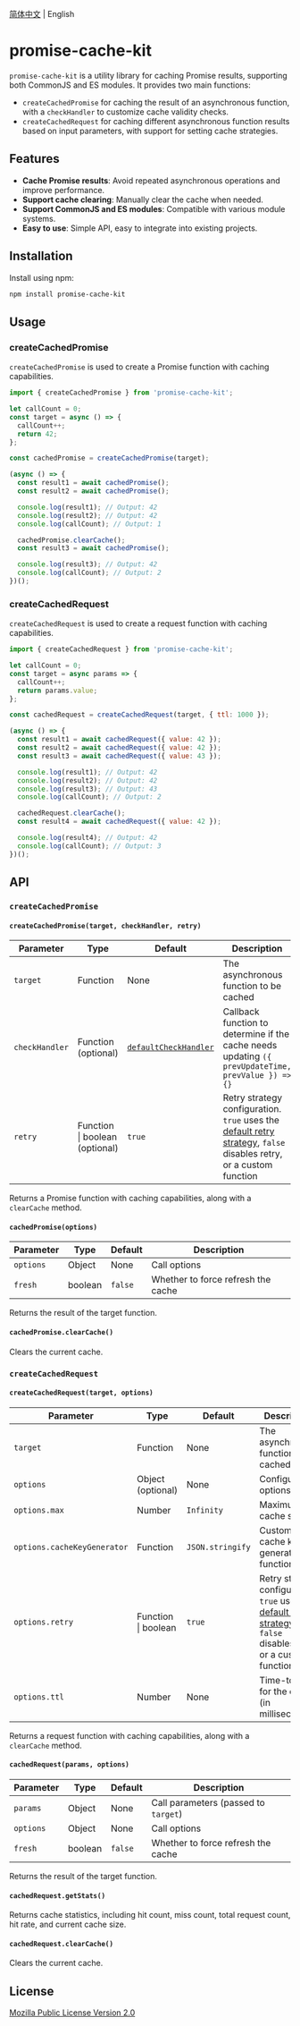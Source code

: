 [简体中文](./README.md) | English

# promise-cache-kit

`promise-cache-kit` is a utility library for caching Promise results, supporting both CommonJS and ES modules. It provides two main functions:

- `createCachedPromise` for caching the result of an asynchronous function, with a `checkHandler` to customize cache validity checks.
- `createCachedRequest` for caching different asynchronous function results based on input parameters, with support for setting cache strategies.

## Features

- **Cache Promise results**: Avoid repeated asynchronous operations and improve performance.
- **Support cache clearing**: Manually clear the cache when needed.
- **Support CommonJS and ES modules**: Compatible with various module systems.
- **Easy to use**: Simple API, easy to integrate into existing projects.

## Installation

Install using npm:

```sh
npm install promise-cache-kit
```

## Usage

### createCachedPromise

`createCachedPromise` is used to create a Promise function with caching capabilities.

```js
import { createCachedPromise } from 'promise-cache-kit';

let callCount = 0;
const target = async () => {
  callCount++;
  return 42;
};

const cachedPromise = createCachedPromise(target);

(async () => {
  const result1 = await cachedPromise();
  const result2 = await cachedPromise();

  console.log(result1); // Output: 42
  console.log(result2); // Output: 42
  console.log(callCount); // Output: 1

  cachedPromise.clearCache();
  const result3 = await cachedPromise();

  console.log(result3); // Output: 42
  console.log(callCount); // Output: 2
})();
```

### createCachedRequest

`createCachedRequest` is used to create a request function with caching capabilities.

```js
import { createCachedRequest } from 'promise-cache-kit';

let callCount = 0;
const target = async params => {
  callCount++;
  return params.value;
};

const cachedRequest = createCachedRequest(target, { ttl: 1000 });

(async () => {
  const result1 = await cachedRequest({ value: 42 });
  const result2 = await cachedRequest({ value: 42 });
  const result3 = await cachedRequest({ value: 43 });

  console.log(result1); // Output: 42
  console.log(result2); // Output: 42
  console.log(result3); // Output: 43
  console.log(callCount); // Output: 2

  cachedRequest.clearCache();
  const result4 = await cachedRequest({ value: 42 });

  console.log(result4); // Output: 42
  console.log(callCount); // Output: 3
})();
```

## API

### `createCachedPromise`

#### `createCachedPromise(target, checkHandler, retry)`

| Parameter      | Type                           | Default                                 | Description                                                                                                                          |
| -------------- | ------------------------------ | --------------------------------------- | ------------------------------------------------------------------------------------------------------------------------------------ |
| `target`       | Function                       | None                                    | The asynchronous function to be cached                                                                                               |
| `checkHandler` | Function (optional)            | [`defaultCheckHandler`](src/default.js) | Callback function to determine if the cache needs updating `({ prevUpdateTime, prevValue }) => {}`                                   |
| `retry`        | Function \| boolean (optional) | `true`                                  | Retry strategy configuration. `true` uses the [default retry strategy](src/default.js), `false` disables retry, or a custom function |

Returns a Promise function with caching capabilities, along with a `clearCache` method.

#### `cachedPromise(options)`

| Parameter | Type    | Default | Description                        |
| --------- | ------- | ------- | ---------------------------------- |
| `options` | Object  | None    | Call options                       |
| `fresh`   | boolean | `false` | Whether to force refresh the cache |

Returns the result of the target function.

#### `cachedPromise.clearCache()`

Clears the current cache.

### `createCachedRequest`

#### `createCachedRequest(target, options)`

| Parameter                   | Type                | Default          | Description                                                                                                                          |
| --------------------------- | ------------------- | ---------------- | ------------------------------------------------------------------------------------------------------------------------------------ |
| `target`                    | Function            | None             | The asynchronous function to be cached                                                                                               |
| `options`                   | Object (optional)   | None             | Configuration options                                                                                                                |
| `options.max`               | Number              | `Infinity`       | Maximum cache size                                                                                                                   |
| `options.cacheKeyGenerator` | Function            | `JSON.stringify` | Custom cache key generator function                                                                                                  |
| `options.retry`             | Function \| boolean | `true`           | Retry strategy configuration. `true` uses the [default retry strategy](src/default.js), `false` disables retry, or a custom function |
| `options.ttl`               | Number              | None             | Time-to-live for the cache (in milliseconds)                                                                                         |

Returns a request function with caching capabilities, along with a `clearCache` method.

#### `cachedRequest(params, options)`

| Parameter | Type    | Default | Description                          |
| --------- | ------- | ------- | ------------------------------------ |
| `params`  | Object  | None    | Call parameters (passed to `target`) |
| `options` | Object  | None    | Call options                         |
| `fresh`   | boolean | `false` | Whether to force refresh the cache   |

Returns the result of the target function.

#### `cachedRequest.getStats()`

Returns cache statistics, including hit count, miss count, total request count, hit rate, and current cache size.

#### `cachedRequest.clearCache()`

Clears the current cache.

## License

[Mozilla Public License Version 2.0](LICENSE)
